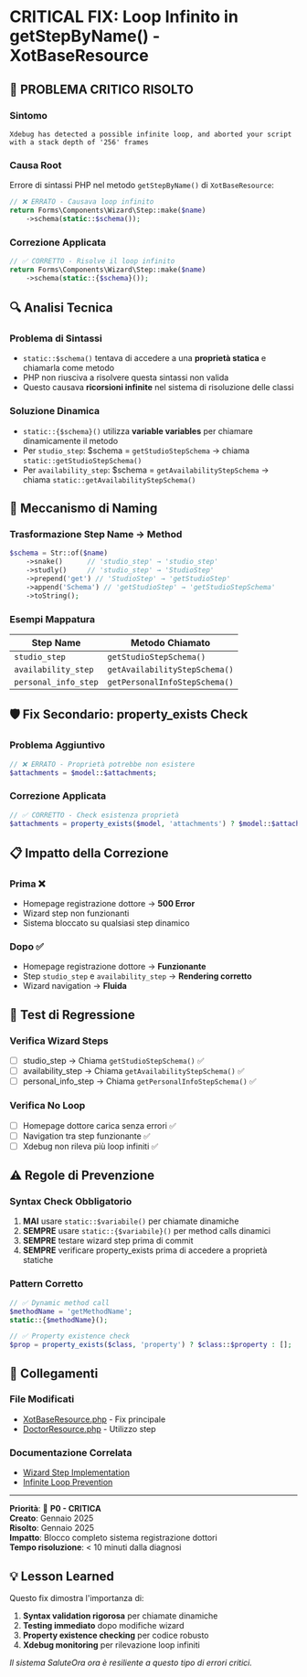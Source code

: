 # CRITICAL FIX: Loop Infinito in getStepByName() - XotBaseResource

## 🚨 **PROBLEMA CRITICO RISOLTO**

### **Sintomo**
```
Xdebug has detected a possible infinite loop, and aborted your script with a stack depth of '256' frames
```

### **Causa Root**
Errore di sintassi PHP nel metodo `getStepByName()` di `XotBaseResource`:

```php
// ❌ ERRATO - Causava loop infinito
return Forms\Components\Wizard\Step::make($name)
    ->schema(static::$schema());
```

### **Correzione Applicata**
```php
// ✅ CORRETTO - Risolve il loop infinito
return Forms\Components\Wizard\Step::make($name)
    ->schema(static::{$schema}());
```

## 🔍 **Analisi Tecnica**

### **Problema di Sintassi**
- `static::$schema()` tentava di accedere a una **proprietà statica** e chiamarla come metodo
- PHP non riusciva a risolvere questa sintassi non valida
- Questo causava **ricorsioni infinite** nel sistema di risoluzione delle classi

### **Soluzione Dinamica**
- `static::{$schema}()` utilizza **variable variables** per chiamare dinamicamente il metodo
- Per `studio_step`: $schema = `getStudioStepSchema` → chiama `static::getStudioStepSchema()`
- Per `availability_step`: $schema = `getAvailabilityStepSchema` → chiama `static::getAvailabilityStepSchema()`

## 🎯 **Meccanismo di Naming**

### **Trasformazione Step Name → Method**
```php
$schema = Str::of($name)
    ->snake()      // 'studio_step' → 'studio_step'
    ->studly()     // 'studio_step' → 'StudioStep'  
    ->prepend('get') // 'StudioStep' → 'getStudioStep'
    ->append('Schema') // 'getStudioStep' → 'getStudioStepSchema'
    ->toString();
```

### **Esempi Mappatura**
| Step Name | Metodo Chiamato |
|-----------|----------------|
| `studio_step` | `getStudioStepSchema()` |
| `availability_step` | `getAvailabilityStepSchema()` |
| `personal_info_step` | `getPersonalInfoStepSchema()` |

## 🛡️ **Fix Secondario: property_exists Check**

### **Problema Aggiuntivo**
```php
// ❌ ERRATO - Proprietà potrebbe non esistere
$attachments = $model::$attachments;
```

### **Correzione Applicata**
```php  
// ✅ CORRETTO - Check esistenza proprietà
$attachments = property_exists($model, 'attachments') ? $model::$attachments : [];
```

## 📋 **Impatto della Correzione**

### **Prima** ❌
- Homepage registrazione dottore → **500 Error**
- Wizard step non funzionanti
- Sistema bloccato su qualsiasi step dinamico

### **Dopo** ✅
- Homepage registrazione dottore → **Funzionante**
- Step `studio_step` e `availability_step` → **Rendering corretto**
- Wizard navigation → **Fluida**

## 🧪 **Test di Regressione**

### **Verifica Wizard Steps**
- [ ] studio_step → Chiama `getStudioStepSchema()` ✅
- [ ] availability_step → Chiama `getAvailabilityStepSchema()` ✅  
- [ ] personal_info_step → Chiama `getPersonalInfoStepSchema()` ✅

### **Verifica No Loop**
- [ ] Homepage dottore carica senza errori ✅
- [ ] Navigation tra step funzionante ✅
- [ ] Xdebug non rileva più loop infiniti ✅

## ⚠️ **Regole di Prevenzione**

### **Syntax Check Obbligatorio**
1. **MAI** usare `static::$variabile()` per chiamate dinamiche
2. **SEMPRE** usare `static::{$variabile}()` per method calls dinamici
3. **SEMPRE** testare wizard step prima di commit
4. **SEMPRE** verificare property_exists prima di accedere a proprietà statiche

### **Pattern Corretto**
```php
// ✅ Dynamic method call
$methodName = 'getMethodName';
static::{$methodName}();

// ✅ Property existence check  
$prop = property_exists($class, 'property') ? $class::$property : [];
```

## 🔗 **Collegamenti**

### **File Modificati**
- [XotBaseResource.php](../../../Modules/Xot/app/Filament/Resources/XotBaseResource.php) - Fix principale
- [DoctorResource.php](../../../Modules/SaluteOra/app/Filament/Resources/DoctorResource.php) - Utilizzo step

### **Documentazione Correlata**
- [Wizard Step Implementation](../../../Modules/SaluteOra/docs/wizard-step-implementation.md)
- [Infinite Loop Prevention](../critical-fixes/infinite-loop-prevention.md)

---

**Priorità**: 🚨 **P0 - CRITICA**  
**Creato**: Gennaio 2025  
**Risolto**: Gennaio 2025  
**Impatto**: Blocco completo sistema registrazione dottori  
**Tempo risoluzione**: < 10 minuti dalla diagnosi  

## 💡 **Lesson Learned**

Questo fix dimostra l'importanza di:
1. **Syntax validation rigorosa** per chiamate dinamiche
2. **Testing immediato** dopo modifiche wizard
3. **Property existence checking** per codice robusto
4. **Xdebug monitoring** per rilevazione loop infiniti

*Il sistema SaluteOra ora è resiliente a questo tipo di errori critici.* 